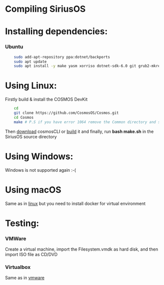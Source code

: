 # Compiling SiriusOS

# Installing dependencies:

<!--
### openSUSE:
```sh
    sudo zypper in dotnet-host-7.0 dotnet-sdk-7.0 dotnet-runtime-7.0 dotnet-hostfxr-7.0 dotnet-host yasm xorriso make grub2-mkrescue mtools grub-pc-bin grub-common
```
-->

### Ubuntu
```sh
    sudo add-apt-repository ppa:dotnet/backports
    sudo apt update
    sudo apt install -y make yasm xorriso dotnet-sdk-6.0 git grub2-mkrescue mtools grub-pc-bin grub-common
```

# Using Linux:
Firstly build & install the COSMOS DevKit

```sh
    cd
    git clone https://github.com/CosmosOS/Cosmos.git
    cd Cosmos
    make # P.S if you have error 1064 remove the Common directory and start make again
```
Then [download](https://github.com/PratyushKing/cosmosCLI/releases/tag/v1.3.1-stable) cosmosCLI or [build](https://github.com/PratyushKing/cosmosCLI/archive/refs/heads/main.zip) it
and finally, run **bash make.sh** in the SiriusOS source directory

# Using Windows:
Windows is not supported again :-(

# Using macOS
Same as in [linux](#using-linux) but you need to install docker for virtual environment

# Testing:

### VMWare
Create a virtual machine, import the Filesystem.vmdk as hard disk, and then import ISO file as CD/DVD

### Virtualbox
Same as in [vmware](#vmware)